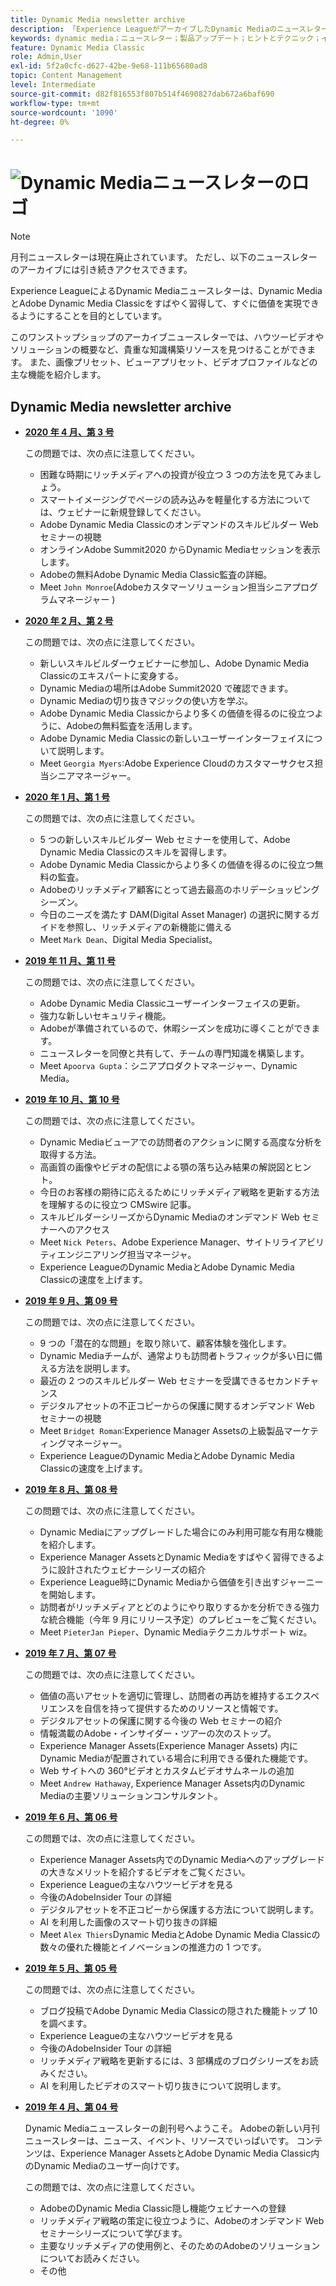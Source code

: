 ```yaml
---
title: Dynamic Media newsletter archive
description: 「Experience LeagueがアーカイブしたDynamic Mediaのニュースレターは、月刊ニュースレターでした。 Dynamic MediaとAdobe Dynamic Media Classicを素早く習得し、すぐに価値を実現できるように工夫されています。 アーカイブされたニュースレターには、廃止されたワンストップショップニュースレターで利用できる貴重な知識構築リソースが含まれています。 アーカイブされたニュースレターには、ハウツービデオとソリューションの概要が含まれます。 また、画像プリセット、ビューアプリセット、ビデオプロファイルなどの主な機能を紹介します。
keywords: dynamic media；ニュースレター；製品アップデート；ヒントとテクニック；イベント；顧客の成功；ブログ；ブログ；画像；ビデオ；機能；機能
feature: Dynamic Media Classic
role: Admin,User
exl-id: 5f2a0cfc-d627-42be-9e68-111b65680ad8
topic: Content Management
level: Intermediate
source-git-commit: d82f816553f807b514f4690827dab672a6baf690
workflow-type: tm+mt
source-wordcount: '1090'
ht-degree: 0%

---
```



# ![Dynamic Mediaニュースレターのロゴ](/help/using/assets/dynamic-media-newsletter-logo.png)

>[!NOTE]
>
>月刊ニュースレターは現在廃止されています。 ただし、以下のニュースレターのアーカイブには引き続きアクセスできます。

Experience LeagueによるDynamic Mediaニュースレターは、Dynamic MediaとAdobe Dynamic Media Classicをすばやく習得して、すぐに価値を実現できるようにすることを目的としています。

このワンストップショップのアーカイブニュースレターでは、ハウツービデオやソリューションの概要など、貴重な知識構築リソースを見つけることができます。 また、画像プリセット、ビューアプリセット、ビデオプロファイルなどの主な機能を紹介します。

<!-- microsite demo page https://experienceleague.adobe.com/tools/dynamic-media-demo/index.html -->

<!-- ## Get inspired. Stay informed.

[Sign up](https://www.adobe.com/subscription/dynamic-media-newsletter.html) to receive the Dynamic Media newsletter on a monthly basis in your inbox. -->

## Dynamic Media newsletter archive

<!-- * **[May 2020, Issue 4](https://expleague.azureedge.net/assets/aem/Experience-Insider-vol.31.html)**

    In this issue:

    * What business continuity means in uncertain times.
    * Key takeaways from the first all-digital Adobe Summit.
    * Must-watch Experience Manager breakout sessions.
    * Summit customer spotlight: Under Armour.
    * Never miss an Experience Insider webinar.
    * Public sector spotlight: The urgent need for digital enrollment.
    * Look what's new in Experience Manager Innovation.
    * Build your Experience Manager skills *live* with the Adobe pros.
    * Connect with the Adobe Experience Manager Community.
    * Fast-track your Adobe expertise with Adobe Experience League. -->

* **[2020 年 4 月、第 3 号](https://experienceleague.adobe.com/tools/dynamic-media-demo/newsletter/Dynamic_Media_Newsletter_04_2020_April.html)**

  この問題では、次の点に注意してください。

   * 困難な時期にリッチメディアへの投資が役立つ 3 つの方法を見てみましょう。
   * スマートイメージングでページの読み込みを軽量化する方法については、ウェビナーに新規登録してください。
   * Adobe Dynamic Media Classicのオンデマンドのスキルビルダー Web セミナーの視聴
   * オンラインAdobe Summit2020 からDynamic Mediaセッションを表示します。
   * Adobeの無料Adobe Dynamic Media Classic監査の詳細。
   * Meet `John Monroe`(Adobeカスタマーソリューション担当シニアプログラムマネージャー )

* **[2020 年 2 月、第 2 号](https://experienceleague.adobe.com/tools/dynamic-media-demo/newsletter/Dynamic_Media_Newsletter_02_2020_Feb.html)**

  この問題では、次の点に注意してください。

   * 新しいスキルビルダーウェビナーに参加し、Adobe Dynamic Media Classicのエキスパートに変身する。
   * Dynamic Mediaの場所はAdobe Summit2020 で確認できます。
   * Dynamic Mediaの切り抜きマジックの使い方を学ぶ。
   * Adobe Dynamic Media Classicからより多くの価値を得るのに役立つように、Adobeの無料監査を活用します。
   * Adobe Dynamic Media Classicの新しいユーザーインターフェイスについて説明します。
   * Meet `Georgia Myers`:Adobe Experience Cloudのカスタマーサクセス担当シニアマネージャー。

* **[2020 年 1 月、第 1 号](https://experienceleague.adobe.com/tools/dynamic-media-demo/newsletter/Dynamic_Media_Newsletter_01_2020_Jan.html)**

  この問題では、次の点に注意してください。

   * 5 つの新しいスキルビルダー Web セミナーを使用して、Adobe Dynamic Media Classicのスキルを習得します。
   * Adobe Dynamic Media Classicからより多くの価値を得るのに役立つ無料の監査。
   * Adobeのリッチメディア顧客にとって過去最高のホリデーショッピングシーズン。
   * 今日のニーズを満たす DAM(Digital Asset Manager) の選択に関するガイドを参照し、リッチメディアの新機能に備える
   * Meet `Mark Dean`、Digital Media Specialist。

* **[2019 年 11 月、第 11 号](https://experienceleague.adobe.com/tools/dynamic-media-demo/newsletter/Dynamic_Media_Newsletter_11_2019_Nov.html)**

  この問題では、次の点に注意してください。

   * Adobe Dynamic Media Classicユーザーインターフェイスの更新。
   * 強力な新しいセキュリティ機能。
   * Adobeが準備されているので、休暇シーズンを成功に導くことができます。
   * ニュースレターを同僚と共有して、チームの専門知識を構築します。
   * Meet `Apoorva Gupta`：シニアプロダクトマネージャー、Dynamic Media。

* **[2019 年 10 月、第 10 号](https://experienceleague.adobe.com/tools/dynamic-media-demo/newsletter/Dynamic_Media_Newsletter_10_2019_Oct.html)**

  この問題では、次の点に注意してください。

   * Dynamic Mediaビューアでの訪問者のアクションに関する高度な分析を取得する方法。
   * 高画質の画像やビデオの配信による顎の落ち込み結果の解説図とヒント。
   * 今日のお客様の期待に応えるためにリッチメディア戦略を更新する方法を理解するのに役立つ CMSwire 記事。
   * スキルビルダーシリーズからDynamic Mediaのオンデマンド Web セミナーへのアクセス
   * Meet `Nick Peters`、Adobe Experience Manager、サイトリライアビリティエンジニアリング担当マネージャ。
   * Experience LeagueのDynamic MediaとAdobe Dynamic Media Classicの速度を上げます。

* **[2019 年 9 月、第 09 号](https://experienceleague.adobe.com/tools/dynamic-media-demo/newsletter/Dynamic_Media_Newsletter_09_2019_Sept.html)**

  この問題では、次の点に注意してください。

   * 9 つの「潜在的な問題」を取り除いて、顧客体験を強化します。
   * Dynamic Mediaチームが、通常よりも訪問者トラフィックが多い日に備える方法を説明します。
   * 最近の 2 つのスキルビルダー Web セミナーを受講できるセカンドチャンス
   * デジタルアセットの不正コピーからの保護に関するオンデマンド Web セミナーの視聴
   * Meet `Bridget Roman`:Experience Manager Assetsの上級製品マーケティングマネージャー。
   * Experience LeagueのDynamic MediaとAdobe Dynamic Media Classicの速度を上げます。

* **[2019 年 8 月、第 08 号](https://experienceleague.adobe.com/tools/dynamic-media-demo/newsletter/Dynamic_Media_Newsletter_08_2019_Aug.html)**

  この問題では、次の点に注意してください。

   * Dynamic Mediaにアップグレードした場合にのみ利用可能な有用な機能を紹介します。
   * Experience Manager AssetsとDynamic Mediaをすばやく習得できるように設計されたウェビナーシリーズの紹介
   * Experience League時にDynamic Mediaから価値を引き出すジャーニーを開始します。
   * 訪問者がリッチメディアとどのようにやり取りするかを分析できる強力な統合機能（今年 9 月にリリース予定）のプレビューをご覧ください。
   * Meet `PieterJan Pieper`、Dynamic Mediaテクニカルサポート wiz。

* **[2019 年 7 月、第 07 号](https://experienceleague.adobe.com/tools/dynamic-media-demo/newsletter/Dynamic_Media_Newsletter_07_2019_July.html)**

  この問題では、次の点に注意してください。

   * 価値の高いアセットを適切に管理し、訪問者の再訪を維持するエクスペリエンスを自信を持って提供するためのリソースと情報です。
   * デジタルアセットの保護に関する今後の Web セミナーの紹介
   * 情報満載のAdobe・インサイダー・ツアーの次のストップ。
   * Experience Manager Assets(Experience Manager Assets) 内にDynamic Mediaが配置されている場合に利用できる優れた機能です。
   * Web サイトへの 360°ビデオとカスタムビデオサムネールの追加
   * Meet `Andrew Hathaway`, Experience Manager Assets内のDynamic Mediaの主要ソリューションコンサルタント。

* **[2019 年 6 月、第 06 号](https://experienceleague.adobe.com/tools/dynamic-media-demo/newsletter/Dynamic_Media_Newsletter_06_2019_June.html)**

  この問題では、次の点に注意してください。

   * Experience Manager Assets内でのDynamic Mediaへのアップグレードの大きなメリットを紹介するビデオをご覧ください。
   * Experience Leagueの主なハウツービデオを見る
   * 今後のAdobeInsider Tour の詳細
   * デジタルアセットを不正コピーから保護する方法について説明します。
   * AI を利用した画像のスマート切り抜きの詳細
   * Meet `Alex Thiers`Dynamic MediaとAdobe Dynamic Media Classicの数々の優れた機能とイノベーションの推進力の 1 つです。

* **[2019 年 5 月、第 05 号](https://experienceleague.adobe.com/tools/dynamic-media-demo/newsletter/Dynamic_Media_Newsletter_05_2019_May.html)**

  この問題では、次の点に注意してください。

   * ブログ投稿でAdobe Dynamic Media Classicの隠された機能トップ 10 を調べます。
   * Experience Leagueの主なハウツービデオを見る
   * 今後のAdobeInsider Tour の詳細
   * リッチメディア戦略を更新するには、3 部構成のブログシリーズをお読みください。
   * AI を利用したビデオのスマート切り抜きについて説明します。

* **[2019 年 4 月、第 04 号](https://experienceleague.adobe.com/tools/dynamic-media-demo/newsletter/Dynamic_Media_Newsletter_04_2019_April.html)**

  Dynamic Mediaニュースレターの創刊号へようこそ。 Adobeの新しい月刊ニュースレターは、ニュース、イベント、リソースでいっぱいです。 コンテンツは、Experience Manager AssetsとAdobe Dynamic Media Classic内のDynamic Mediaのユーザー向けです。

  この問題では、次の点に注意してください。

   * AdobeのDynamic Media Classic隠し機能ウェビナーへの登録
   * リッチメディア戦略の策定に役立つように、Adobeのオンデマンド Web セミナーシリーズについて学びます。
   * 主要なリッチメディアの使用例と、そのためのAdobeのソリューションについてお読みください。
   * その他

